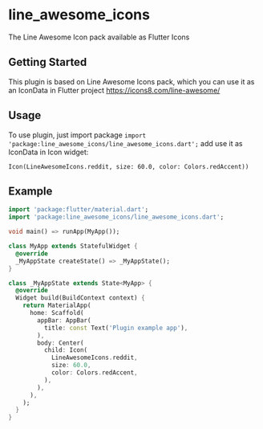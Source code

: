 # line_awesome_icons

The Line Awesome Icon pack available as Flutter Icons

## Getting Started

This plugin is based on Line Awesome Icons pack, which you can use it as an IconData in Flutter
project
https://icons8.com/line-awesome/

## Usage

To use plugin, just import package `import 'package:line_awesome_icons/line_awesome_icons.dart';`
add use it as IconData in Icon widget:
```
Icon(LineAwesomeIcons.reddit, size: 60.0, color: Colors.redAccent))
```

## Example
```dart
import 'package:flutter/material.dart';
import 'package:line_awesome_icons/line_awesome_icons.dart';

void main() => runApp(MyApp());

class MyApp extends StatefulWidget {
  @override
  _MyAppState createState() => _MyAppState();
}

class _MyAppState extends State<MyApp> {
  @override
  Widget build(BuildContext context) {
    return MaterialApp(
      home: Scaffold(
        appBar: AppBar(
          title: const Text('Plugin example app'),
        ),
        body: Center(
          child: Icon(
            LineAwesomeIcons.reddit,
            size: 60.0,
            color: Colors.redAccent,
          ),
        ),
      ),
    );
  }
}
```


